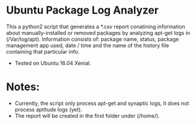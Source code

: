# Ubuntu Package Log Analyzer
This a python2 script that generates a *.csv report conatining information about manually-installed or removed packages by analyzing apt-get logs in (/Var/log/apt). Information consists of: package name, status, package management app used, date / time and the name of the history file containing that particular info.
* Tested  on Ubuntu 16.04 Xenial.
# Notes:
* Currently, the script only process apt-get and synaptic logs, it does not process aptitude logs (yet).
* The report will be created in the first folder under (/home/).
